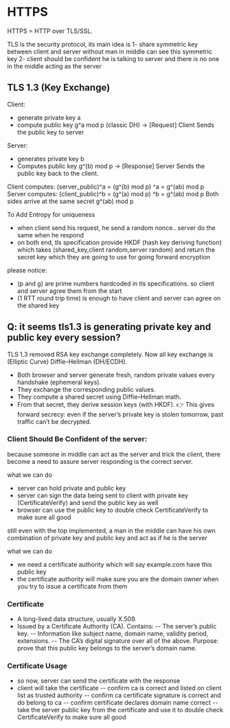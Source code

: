 # HTTPS

HTTPS = HTTP over TLS/SSL.

TLS is the security protocol, its main idea is 
1- share symmetric key between client and server without man in middle can see this symmetric key
2- client should be confident he is talking to server and there is no one in the middle acting as the server

## TLS 1.3 (Key Exchange)
Client:
- generate private key a
- compute public key g^a mod p (classic DH)
-> [Request] Client Sends the public key to server 

Server:
- generates private key b
- Computes public key g^(b) mod p
-> [Response] Server Sends the public key back to the client.


Client computes: (server_public)^a = (g^(b) mod p) ^a = g^(ab) mod p
Server computes: (client_public)^b = (g^(a) mod p) ^b = g^(ab) mod p
Both sides arrive at the same secret g^(ab) mod p


To Add Entropy for uniqueness
- when client send his request, he send a random nonce.. server do the same when he respond
- on both end, tls specification provide HKDF (hash key deriving function) which takes (shared_key,client random,server random) and return the secret key which they are going to use for going forward encryption


please notice:
- (p and g) are prime numbers hardcoded in tls specifications. so client and server agree them from the start
- (1 RTT round trip time) is enough to have client and server can agree on the shared key 



## Q: it seems tls1.3 is generating private key and public key every session?

TLS 1.3 removed RSA key exchange completely.
Now all key exchange is (Elliptic Curve) Diffie–Hellman (DH/ECDH).
- Both browser and server generate fresh, random private values every handshake (ephemeral keys).
- They exchange the corresponding public values.
- They compute a shared secret using Diffie–Hellman math.
- From that secret, they derive session keys (with HKDF).
👉 This gives forward secrecy: even if the server’s private key is stolen tomorrow, past traffic can’t be decrypted.


### Client Should Be Confident of the server:
because someone in middle can act as the server and trick the client, there become a need to assure server responding is the correct server.

what we can do
- server can hold private and public key
- server can sign the data being sent to client with private key (CertificateVerify) and send the public key as well
- browser can use the public key to double check CertificateVerify to make sure all good

still even with the top implemented, a man in the middle can have his own combination of private key and public key and act as if he is the server

what we can do
- we need a certificate authority which will say example.com have this public key
- the certificate authority will make sure you are the domain owner when you try to issue a certificate from them


### Certificate
- A long-lived data structure, usually X.509.
- Issued by a Certificate Authority (CA).
Contains:
    -- The server’s public key.
    -- Information like subject name, domain name, validity period, extensions.
    -- The CA’s digital signature over all of the above.
Purpose: prove that this public key belongs to the server’s domain name.


### Certificate Usage 
- so now, server can send the certificate with the response
- client will take the certificate 
    -- confirm ca is correct and listed on client list as trusted authority 
    -- confirm ca certificate signature is correct and do belong to ca
    -- confirm certificate declares domain name correct
    -- take the server public key from the certificate and use it to double check CertificateVerify to make sure all good
